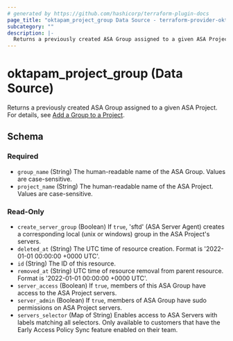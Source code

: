 ```yaml
---
# generated by https://github.com/hashicorp/terraform-plugin-docs
page_title: "oktapam_project_group Data Source - terraform-provider-oktapam"
subcategory: ""
description: |-
  Returns a previously created ASA Group assigned to a given ASA Project. For details, see Add a Group to a Project https://help.okta.com/asa/en-us/Content/Topics/Adv_Server_Access/docs/setup/add-a-group-to-project.htm.
---
```


# oktapam_project_group (Data Source)

Returns a previously created ASA Group assigned to a given ASA Project. For details, see [Add a Group to a Project](https://help.okta.com/asa/en-us/Content/Topics/Adv_Server_Access/docs/setup/add-a-group-to-project.htm).



<!-- schema generated by tfplugindocs -->
## Schema

### Required

- `group_name` (String) The human-readable name of the ASA Group. Values are case-sensitive.
- `project_name` (String) The human-readable name of the ASA Project. Values are case-sensitive.

### Read-Only

- `create_server_group` (Boolean) If `true`, 'sftd' (ASA Server Agent) creates a corresponding local (unix or windows) group in the ASA Project's servers.
- `deleted_at` (String) The UTC time of resource creation. Format is '2022-01-01 00:00:00 +0000 UTC'.
- `id` (String) The ID of this resource.
- `removed_at` (String) UTC time of resource removal from parent resource. Format is '2022-01-01 00:00:00 +0000 UTC'.
- `server_access` (Boolean) If `true`, members of this ASA Group have access to the ASA Project servers.
- `server_admin` (Boolean) If `true`, members of ASA Group have sudo permissions on ASA Project servers.
- `servers_selector` (Map of String) Enables access to ASA Servers with labels matching all selectors. Only available to customers that have the Early Access Policy Sync feature enabled on their team.


